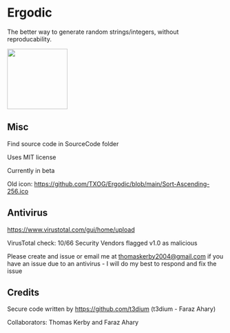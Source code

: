 # Ergodic

The better way to generate random strings/integers, without reproducability.

<img src="https://images.vexels.com/media/users/3/137724/isolated/preview/c30bc541ea2fe03747c7f569bee90089-minimalism-infinity-logo-infinite-by-vexels.png" width="140" height="140">


## Misc


Find source code in SourceCode folder

Uses MIT license

Currently in beta

Old icon: https://github.com/TXOG/Ergodic/blob/main/Sort-Ascending-256.ico


## Antivirus

https://www.virustotal.com/gui/home/upload

VirusTotal check: 10/66 Security Vendors flagged v1.0 as malicious

Please create and issue or email me at thomaskerby2004@gmail.com if you have an issue due to an antivirus - I will do my best to respond and fix the issue


## Credits

Secure code written by https://github.com/t3dium (t3dium - Faraz Ahary)

Collaborators: Thomas Kerby and Faraz Ahary

